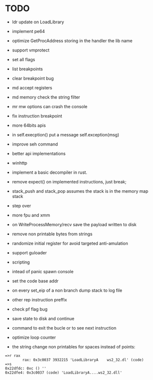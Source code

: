 # TODO


- ldr update on LoadLibrary
- implement pe64
- optimize GetProcAddress storing in the handler the lib name

- support vmprotect 

- set all flags
- list breakpoints
- clear breakpoint bug
- md accept registers
- md memory check the string filter
- mr mw options can crash the console
- fix instruction breakpoint 
- more 64bits apis
- in self.execption() put a message self.exception(msg)
- improve seh command
- better api implementations
- winhttp
- implement a basic decompiler in rust.
- remove expect() on implemented instructions, just break;
- stack\_push and stack\_pop assumes the stack is in the memory map stack
- step over
- more fpu and xmm
- on WriteProcessMemory/recv save the payload written to disk
- remove non printable bytes from strings
- randomize initial register for avoid targeted anti-amulation
- support guloader
- scripting
- intead of panic spawn console
- set the code base addr
- on every set\_eip of a non branch dump stack to log file
- other rep instruction preffix
- check pf flag bug
- save state to disk and continue
- command to exit the bucle or to see  next instruction
- optimize loop counter


- the string change non printables for spaces instead of points:
```
=>r rax
        rax: 0x3c0037 3932215 'LoadLibraryA    ws2_32.dl' (code)
=>s
0x22dfdc: 0xc () ''
0x22dfe4: 0x3c0037 (code) 'LoadLibraryA....ws2_32.dll'
```

